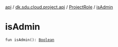 [api](../../index.md) / [dk.sdu.cloud.project.api](../index.md) / [ProjectRole](index.md) / [isAdmin](./is-admin.md)

# isAdmin

`fun isAdmin(): `[`Boolean`](https://kotlinlang.org/api/latest/jvm/stdlib/kotlin/-boolean/index.html)